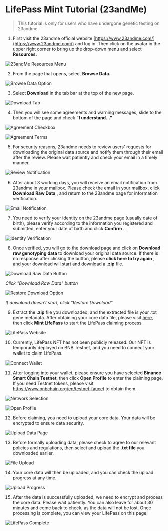 # LifePass Mint Tutorial (23andMe)

> This tutorial is only for users who have undergone genetic testing on 23andme.
> 
1. First visit the 23andme official website [https://www.23andme.com/](https://www.23andme.com/) and log in. Then click on the avatar in the upper right corner to bring up the drop-down menu and select **Resources.**

![23andMe Resources Menu](../imgs/tutorials/23andme/23andme-step-01.jpg)

2. From the page that opens, select **Browse Data.**

![Browse Data Option](../imgs/tutorials/23andme/23andme-step-02.jpg)

3. Select **Download** in the tab bar at the top of the new page.

![Download Tab](../imgs/tutorials/23andme/23andme-step-03.jpg)

4. Then you will see some agreements and warning messages, slide to the bottom of the page and check **"I understand..."**

![Agreement Checkbox](../imgs/tutorials/23andme/23andme-step-04.jpg)

![Agreement Terms](../imgs/tutorials/23andme/23andme-step-05.jpg)

5. For security reasons, 23andme needs to review users' requests for downloading the original data source and notify them through their email after the review. Please wait patiently and check your email in a timely manner.

![Review Notification](../imgs/tutorials/23andme/23andme-step-06.jpg)

6. After about 3 working days, you will receive an email notification from 23andme in your mailbox. Please check the email in your mailbox, click **Download Raw Data** , and return to the 23andme page for information verification.

![Email Notification](../imgs/tutorials/23andme/23andme-step-07.png)

7. You need to verify your identity on the 23andme page (usually date of birth), please verify according to the information you registered and submitted, enter your date of birth and click **Confirm** .

![Identity Verification](../imgs/tutorials/23andme/23andme-step-08.jpg)

8. Once verified, you will go to the download page and click on **Download raw genotyping data** to download your original data source. If there is no response after clicking the button, please **click here to try again** , and your download will start and download a **.zip** file.

![Download Raw Data Button](../imgs/tutorials/23andme/23andme-step-09.jpg)

*Click "Download Raw Data" button*

![Restore Download Option](../imgs/tutorials/23andme/23andme-step-10.jpg)

*If download doesn't start, click "Restore Download"*

9. Extract the **.zip** file you downloaded, and the extracted file is your .txt gene metadata. After obtaining your core data file, please visit [here](https://pass.dlife.xyz/), then click **Mint LifePass** to start the LifePass claiming process.

![LifePass Website](../imgs/tutorials/WeGene/wegene-step-05.png)

10. Currently, LifePass NFT has not been publicly released. Our NFT is temporarily deployed on BNB Testnet, and you need to connect your wallet to claim LifePass.

![Connect Wallet](../imgs/tutorials/WeGene/wegene-step-06.png)

11. After logging into your wallet, please ensure you have selected **Binance Smart Chain Testnet**, then click **Open Profile** to enter the claiming page. If you need Testnet tokens, please visit https://www.bnbchain.org/en/testnet-faucet to obtain them.

![Network Selection](../imgs/tutorials/WeGene/wegene-step-07.png)

![Open Profile](../imgs/tutorials/WeGene/wegene-step-08.png)

12. Before claiming, you need to upload your core data. Your data will be encrypted to ensure data security.

![Upload Data Page](../imgs/tutorials/WeGene/wegene-step-09.png)

13. Before formally uploading data, please check to agree to our relevant policies and regulations, then select and upload the **.txt file** you downloaded earlier.

![File Upload](../imgs/tutorials/WeGene/wegene-step-10.png)

14. Your core data will then be uploaded, and you can check the upload progress at any time.

![Upload Progress](../imgs/tutorials/WeGene/wegene-step-11.png)

15. After the data is successfully uploaded, we need to encrypt and process the core data. Please wait patiently. You can also leave for about 30 minutes and come back to check, as the data will not be lost. Once processing is complete, you can view your LifePass on this page!

![LifePass Complete](../imgs/tutorials/WeGene/wegene-step-12.png)
